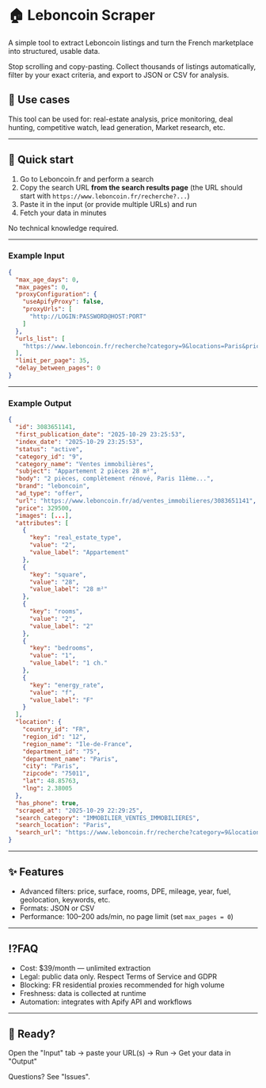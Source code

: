 # 🏠 Leboncoin Scraper

A simple tool to extract Leboncoin listings and turn the French marketplace into structured, usable data.

Stop scrolling and copy-pasting. Collect thousands of listings automatically, filter by your exact criteria, and export to JSON or CSV for analysis.

## 🎯 Use cases

This tool can be used for: real-estate analysis, price monitoring, deal hunting, competitive watch, lead generation, Market research, etc.

---

## 🚀 Quick start

1. Go to Leboncoin.fr and perform a search
2. Copy the search URL **from the search results page** (the URL should start with `https://www.leboncoin.fr/recherche?...`)
3. Paste it in the input (or provide multiple URLs) and run
4. Fetch your data in minutes

No technical knowledge required.

---

### Example Input

```json
{
  "max_age_days": 0,
  "max_pages": 0,
  "proxyConfiguration": {
    "useApifyProxy": false,
    "proxyUrls": [
      "http://LOGIN:PASSWORD@HOST:PORT"
    ]
  },
  "urls_list": [
    "https://www.leboncoin.fr/recherche?category=9&locations=Paris&price=250000-400000&rooms=2-4&real_estate_type=2"
  ],
  "limit_per_page": 35,
  "delay_between_pages": 0
}
```

---

### Example Output

```json
{
  "id": 3083651141,
  "first_publication_date": "2025-10-29 23:25:53",
  "index_date": "2025-10-29 23:25:53",
  "status": "active",
  "category_id": "9",
  "category_name": "Ventes immobilières",
  "subject": "Appartement 2 pièces 28 m²",
  "body": "2 pièces, complètement rénové, Paris 11ème...",
  "brand": "leboncoin",
  "ad_type": "offer",
  "url": "https://www.leboncoin.fr/ad/ventes_immobilieres/3083651141",
  "price": 329500,
  "images": [...],
  "attributes": [
    {
      "key": "real_estate_type",
      "value": "2",
      "value_label": "Appartement"
    },
    {
      "key": "square",
      "value": "28",
      "value_label": "28 m²"
    },
    {
      "key": "rooms",
      "value": "2",
      "value_label": "2"
    },
    {
      "key": "bedrooms",
      "value": "1",
      "value_label": "1 ch."
    },
    {
      "key": "energy_rate",
      "value": "f",
      "value_label": "F"
    }
  ],
  "location": {
    "country_id": "FR",
    "region_id": "12",
    "region_name": "Ile-de-France",
    "department_id": "75",
    "department_name": "Paris",
    "city": "Paris",
    "zipcode": "75011",
    "lat": 48.85763,
    "lng": 2.38005
  },
  "has_phone": true,
  "scraped_at": "2025-10-29 22:29:25",
  "search_category": "IMMOBILIER_VENTES_IMMOBILIERES",
  "search_location": "Paris",
  "search_url": "https://www.leboncoin.fr/recherche?category=9&locations=Paris&price=250000-400000&rooms=2-4&real_estate_type=2"
}
```

---

## ✨ Features

- Advanced filters: price, surface, rooms, DPE, mileage, year, fuel, geolocation, keywords, etc.
- Formats: JSON or CSV
- Performance: 100–200 ads/min, no page limit (set `max_pages = 0`)

---

## ⁉️FAQ

- Cost: $39/month — unlimited extraction
- Legal: public data only. Respect Terms of Service and GDPR
- Blocking: FR residential proxies recommended for high volume
- Freshness: data is collected at runtime
- Automation: integrates with Apify API and workflows

---

## 🚀 Ready?

Open the "Input" tab → paste your URL(s) → Run → Get your data in "Output"

Questions? See "Issues".
